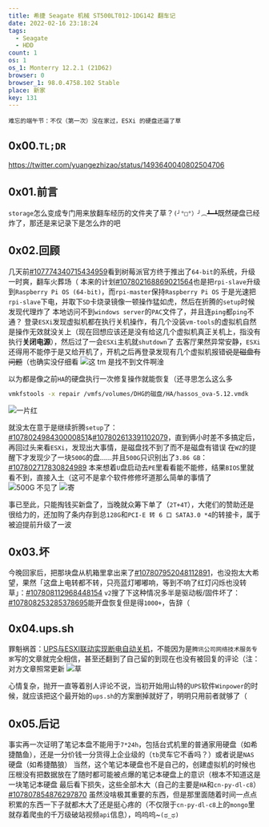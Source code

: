 ```yaml
---
title: 希捷 Seagate 机械 ST500LT012-1DG142 翻车记
date: 2022-02-16 23:18:24
tags:
  - Seagate
  - HDD
count: 1
os: 1
os_1: Monterry 12.2.1 (21D62)
browser: 0
browser_1: 98.0.4758.102 Stable
place: 新家
key: 131
---
```

    难忘的端午节：不仅（第一次）没在家过，ESXi 的硬盘还逼了草
<!-- more -->
## 0x00.`TL;DR`
https://twitter.com/yuangezhizao/status/1493640040802504706

## 0x01.前言
`storage`怎么变成专门用来放翻车经历的文件夹了草？`(╯°□°）╯︵┻━┻`既然硬盘已经炸了，那还是来记录下是怎么炸的吧

## 0x02.回顾
几天前[#107774340715434959](https://mastodon.yuangezhizao.cn/@yuangezhizao/107774340715434959)看到树莓派官方终于推出了`64-bit`的系统，<span title="你知道的太多了" class="heimu">升级一时爽，翻车火葬场（</span>
本来的计划[#107802168869021564](https://mastodon.yuangezhizao.cn/@yuangezhizao/107802168869021564)也是把`rpi-slave`升级到`Raspberry Pi OS (64-bit)`，而`rpi-master`保持`Raspberry Pi OS`
于是光速把`rpi-slave`下电，并取下`SD`卡烧录镜像一顿操作猛如虎，然后在折腾的`setup`时候发现代理炸了
本地访问不到`windows server`的`PAC`文件了，并且连`ping`都`ping`不通？
登录`ESXi`发现虚拟机都在执行关机操作，有几个没装`vm-tools`的虚拟机自然是操作无效就没关上（现在回想应该还是没有给这几个虚拟机真正关机上，指没有执行**关闭电源**），然后过了一会`ESXi`主机就`shutdown`了
去客厅果然异常安静，`ESXi`还得用不能停于是又给开机了，开机之后再登录发现有几个虚拟机报错~~说是磁盘有问题~~（也确实没仔细看
![这 tm 是找不到文件啊淦](https://i1.yuangezhizao.cn/macOS/6EB0C1E76206217B22A5E95539E89A5E.jpg!webp)

以为都是像之前`HA`的硬盘执行一次修复操作就能恢复（还寻思怎么这么多
``` bash
vmkfstools -x repair /vmfs/volumes/DHG的磁盘/HA/hassos_ova-5.12.vmdk
```
![一片红](https://i1.yuangezhizao.cn/macOS/8A5C2F9E6FB0C7B3ACEB9F942557D7B0.jpg!webp)

就没太在意于是继续折腾`setup`了：[#107802498430000851](https://mastodon.yuangezhizao.cn/@yuangezhizao/107802498430000851)&[#107802613391102079](https://mastodon.yuangezhizao.cn/@yuangezhizao/107802613391102079)，直到俩小时差不多搞定后，再回过头来看`ESXi`，发现出大事情，是磁盘找不到了而不是磁盘有错误
在`WZ`的提醒下才发现少了一块`500G`的盘……并且`500G`只识别出了`3.86 GB`：[#107802717830824989](https://mastodon.yuangezhizao.cn/@yuangezhizao/107802717830824989)
本来想着`U`盘启动去`PE`里看看能不能修，结果`BIOS`里就看不到，直接入土（这可不是拿个软件修修坏道那么简单的事情了
![500G 不见了](https://i1.yuangezhizao.cn/macOS/A6DBA93BC5DFA0313FCD8A5F323FE195.jpg!webp)
![寄](https://i1.yuangezhizao.cn/macOS/1B8F8F9A032F92FAE0FF9AFAAACFA5E1.jpg!webp)

事已至此，只能掏钱买新盘了，当晚就众筹下单了（`2T+4T`），大佬们的赞助还是很给力的，还加购了条内存到总`128G`和`PCI-E 转 6 口 SATA3.0 *4`的转接卡，属于被迫提前升级了一波

## 0x03.坏
今晚回家后，把那块盘从机箱里拿出来了[#107807952048112891](https://mastodon.yuangezhizao.cn/@yuangezhizao/107807952048112891)，也没抱太大希望，果然「这盘上电转都不转，只亮蓝灯嘟嘟响，等到不响了红灯闪烁也没转草」：[#107808112968448154](https://mastodon.yuangezhizao.cn/@yuangezhizao/107808112968448154)
`v2`搜了下这种情况多半是驱动板/固件坏了：[#107808253285378695](https://mastodon.yuangezhizao.cn/@yuangezhizao/107808253285378695)能开盘恢复但是得`1000+`，告辞（

## 0x04.ups.sh
罪魁祸首：[UPS与ESXI联动实现断电自动关机](https://web.archive.org/web/20220216171348/https://cloud.tencent.com/developer/article/1855904)，不能因为是`腾讯公司网络技术服务专家`写的文章就完全相信，甚至还翻到了自己留的到现在也没有被回复的评论（注：对方文章照常更新
![草](https://i1.yuangezhizao.cn/macOS/20220217011434.png!webp)

心情复杂，抛开一直等着别人评论不说，当初开始用山特的`UPS`软件`Winpower`的时候，就应该把这个最开始的`ups.sh`的方案删掉就好了，明明只用前者就够了（

## 0x05.后记
事实再一次证明了笔记本盘不能用于`7*24h`，包括台式机里的普通家用硬盘（如希捷酷鱼），还是一分价钱一分货得上企业级的（`tb`灵车它不香吗？）或者说是`NAS`硬盘（如希捷酷狼）
当然，这个笔记本硬盘也不是自己的，创建虚拟机的时候也压根没有把数据放在了随时都可能被点爆的笔记本硬盘上的意识（根本不知道这是一块笔记本硬盘
最后看下损失，这些全部木大（自己的主要是`HA`和`cn-py-dl-c8`）[#107807854876297870](https://mastodon.yuangezhizao.cn/@yuangezhizao/107807854876297870)
虽然没啥极其重要的东西，但是那里面随着时间一点点积累的东西一下子就都木大了还是挺心疼的（不仅限于`cn-py-dl-c8`上的`mongo`里就存着爬虫的千万级破站视频`api`信息），呜呜呜~`(ಥ_ಥ)`
